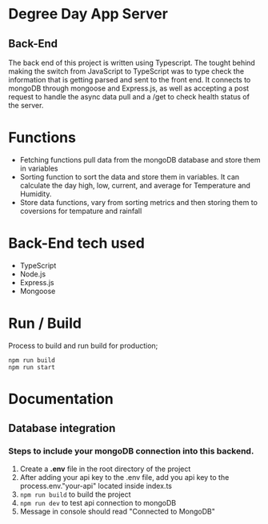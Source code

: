 # Degree Day App Server

## Back-End

The back end of this project is written using Typescript. The tought behind making the switch from JavaScript to TypeScript was to type check the information that is getting parsed and sent to the front end. It connects to mongoDB through mongoose and Express.js, as well as accepting a post request to handle the async data pull and a /get to check health status of the server.

# Functions

- Fetching functions pull data from the mongoDB database and store them in variables
- Sorting function to sort the data and store them in variables. It can calculate the day high, low, current, and average for Temperature and Humidity.
- Store data functions, vary from sorting metrics and then storing them to coversions for tempature and rainfall

# Back-End tech used

- TypeScript
- Node.js
- Express.js
- Mongoose

# Run / Build

Process to build and run build for production;

```
npm run build
npm run start
```

# Documentation

## Database integration

### Steps to include your mongoDB connection into this backend.

1. Create a **.env** file in the root directory of the project
2. After adding your api key to the .env file, add you api key to the process.env."your-api" located inside index.ts
3. `npm run build` to build the project
4. `npm run dev` to test api connection to mongoDB
5. Message in console should read "Connected to MongoDB"
